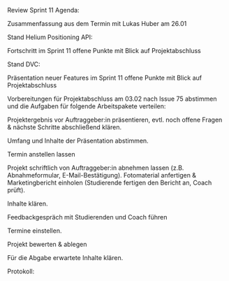 Review Sprint 11
Agenda:

Zusammenfassung aus dem Termin mit Lukas Huber am 26.01

Stand Helium Positioning API:

Fortschritt im Sprint 11
offene Punkte mit Blick auf Projektabschluss

Stand DVC:

Präsentation neuer Features im Sprint 11
offene Punkte mit Blick auf Projektabschluss

Vorbereitungen für Projektabschluss am 03.02 nach Issue 75 abstimmen und die Aufgaben für folgende Arbeitspakete verteilen:

Projektergebnis vor Auftraggeber:in präsentieren, evtl. noch offene Fragen & nächste Schritte abschließend klären.

Umfang und Inhalte der Präsentation abstimmen.

Termin anstellen lassen


Projekt schriftlich von Auftraggeber:in abnehmen lassen (z.B. Abnahmeformular, E-Mail-Bestätigung).
Fotomaterial anfertigen & Marketingbericht einholen (Studierende fertigen den Bericht an, Coach prüft).

Inhalte klären.

Feedbackgespräch mit Studierenden und Coach führen

Termine einstellen.

Projekt bewerten & ablegen

Für die Abgabe erwartete Inhalte klären.

Protokoll:
